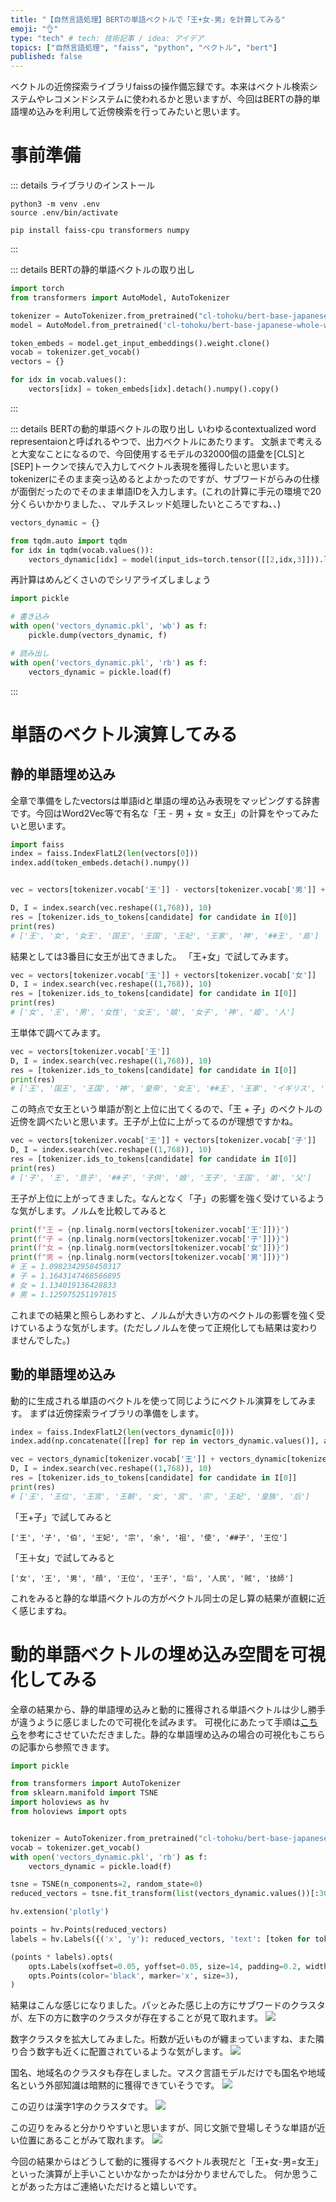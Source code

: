 ```yaml
---
title: "【自然言語処理】BERTの単語ベクトルで「王+女-男」を計算してみる"
emoji: "👌"
type: "tech" # tech: 技術記事 / idea: アイデア
topics: ["自然言語処理", "faiss", "python", "ベクトル", "bert"]
published: false
---
```


ベクトルの近傍探索ライブラリfaissの操作備忘録です。本来はベクトル検索システムやレコメンドシステムに使われるかと思いますが、今回はBERTの静的単語埋め込みを利用して近傍検索を行ってみたいと思います。

# 事前準備

::: details ライブラリのインストール
```shell
python3 -m venv .env
source .env/bin/activate

pip install faiss-cpu transformers numpy
```
:::

::: details BERTの静的単語ベクトルの取り出し
```python
import torch
from transformers import AutoModel, AutoTokenizer

tokenizer = AutoTokenizer.from_pretrained("cl-tohoku/bert-base-japanese-whole-word-masking")
model = AutoModel.from_pretrained('cl-tohoku/bert-base-japanese-whole-word-masking')

token_embeds = model.get_input_embeddings().weight.clone()
vocab = tokenizer.get_vocab()
vectors = {}

for idx in vocab.values():
    vectors[idx] = token_embeds[idx].detach().numpy().copy()
```
:::

::: details BERTの動的単語ベクトルの取り出し
いわゆるcontextualized word representaionと呼ばれるやつで、出力ベクトルにあたります。
文脈まで考えると大変なことになるので、今回使用するモデルの32000個の語彙を[CLS]と[SEP]トークンで挟んで入力してベクトル表現を獲得したいと思います。tokenizerにそのまま突っ込めるとよかったのですが、サブワードがらみの仕様が面倒だったのでそのまま単語IDを入力します。(これの計算に手元の環境で20分くらいかかりました、、マルチスレッド処理したいところですね、、)
```python
vectors_dynamic = {}

from tqdm.auto import tqdm
for idx in tqdm(vocab.values()):
    vectors_dynamic[idx] = model(input_ids=torch.tensor([[2,idx,3]])).last_hidden_state.squeeze(0)[1].detach().numpy().copy()
```
再計算はめんどくさいのでシリアライズしましょう
```python
import pickle

# 書き込み
with open('vectors_dynamic.pkl', 'wb') as f:
    pickle.dump(vectors_dynamic, f)

# 読み出し
with open('vectors_dynamic.pkl', 'rb') as f:
    vectors_dynamic = pickle.load(f) 
```

:::

# 単語のベクトル演算してみる

## 静的単語埋め込み
全章で準備をしたvectorsは単語idと単語の埋め込み表現をマッピングする辞書です。今回はWord2Vec等で有名な「王 - 男 + 女 = 女王」の計算をやってみたいと思います。
```python
import faiss
index = faiss.IndexFlatL2(len(vectors[0]))
index.add(token_embeds.detach().numpy())


vec = vectors[tokenizer.vocab['王']] - vectors[tokenizer.vocab['男']] + vectors[tokenizer.vocab['女']]

D, I = index.search(vec.reshape((1,768)), 10)
res = [tokenizer.ids_to_tokens[candidate] for candidate in I[0]]
print(res)
# ['王', '女', '女王', '国王', '王国', '王妃', '王家', '神', '##王', '島']
```
結果としては3番目に女王が出てきました。
「王+女」で試してみます。
```python
vec = vectors[tokenizer.vocab['王']] + vectors[tokenizer.vocab['女']]
D, I = index.search(vec.reshape((1,768)), 10)
res = [tokenizer.ids_to_tokens[candidate] for candidate in I[0]]
print(res)
# ['女', '王', '男', '女性', '女王', '娘', '女子', '神', '姫', '人']
```
王単体で調べてみます。
```python
vec = vectors[tokenizer.vocab['王']]
D, I = index.search(vec.reshape((1,768)), 10)
res = [tokenizer.ids_to_tokens[candidate] for candidate in I[0]]
print(res)
# ['王', '国王', '王国', '神', '皇帝', '女王', '##王', '王家', 'イギリス', '島']
```
この時点で女王という単語が割と上位に出てくるので、「王 + 子」のベクトルの近傍を調べたいと思います。王子が上位に上がってるのが理想ですかね。
```python
vec = vectors[tokenizer.vocab['王']] + vectors[tokenizer.vocab['子']]
D, I = index.search(vec.reshape((1,768)), 10)
res = [tokenizer.ids_to_tokens[candidate] for candidate in I[0]]
print(res)
# ['子', '王', '息子', '##子', '子供', '娘', '王子', '王国', '弟', '父']
```
王子が上位に上がってきました。なんとなく「子」の影響を強く受けているような気がします。ノルムを比較してみると
```python
print(f"王 = {np.linalg.norm(vectors[tokenizer.vocab['王']])}")
print(f"子 = {np.linalg.norm(vectors[tokenizer.vocab['子']])}")
print(f"女 = {np.linalg.norm(vectors[tokenizer.vocab['女']])}")
print(f"男 = {np.linalg.norm(vectors[tokenizer.vocab['男']])}")
# 王 = 1.0982342958450317
# 子 = 1.1643147468566895
# 女 = 1.134019136428833
# 男 = 1.125975251197815
```
これまでの結果と照らしあわすと、ノルムが大きい方のベクトルの影響を強く受けているような気がします。(ただしノルムを使って正規化しても結果は変わりませんでした。)

## 動的単語埋め込み
動的に生成される単語のベクトルを使って同じようにベクトル演算をしてみます。
まずは近傍探索ライブラリの準備をします。
```python
index = faiss.IndexFlatL2(len(vectors_dynamic[0]))
index.add(np.concatenate([[rep] for rep in vectors_dynamic.values()], axis=0))
```

```python
vec = vectors_dynamic[tokenizer.vocab['王']] + vectors_dynamic[tokenizer.vocab['女']] - vectors_dynamic[tokenizer.vocab['男']]
D, I = index.search(vec.reshape((1,768)), 10)
res = [tokenizer.ids_to_tokens[candidate] for candidate in I[0]]
print(res)
# ['王', '王位', '王宮', '王朝', '女', '宮', '宗', '王妃', '皇族', '后']
```

「王+子」で試してみると
```
['王', '子', '伯', '王妃', '宗', '余', '祖', '使', '##子', '王位']
```
「王＋女」で試してみると
```
['女', '王', '男', '顔', '王位', '王子', '后', '人民', '賊', '技師']
```
これをみると静的な単語ベクトルの方がベクトル同士の足し算の結果が直観に近く感じますね。

# 動的単語ベクトルの埋め込み空間を可視化してみる
全章の結果から、静的単語埋め込みと動的に獲得される単語ベクトルは少し勝手が違うように感じましたので可視化を試みます。
可視化にあたって手順は[こちら](https://zenn.dev/hpp/articles/d347bcb7ed0fc0)を参考にさせていただきました。静的な単語埋め込みの場合の可視化もこちらの記事から参照できます。

```python
import pickle

from transformers import AutoTokenizer
from sklearn.manifold import TSNE
import holoviews as hv
from holoviews import opts


tokenizer = AutoTokenizer.from_pretrained("cl-tohoku/bert-base-japanese-whole-word-masking")
vocab = tokenizer.get_vocab()
with open('vectors_dynamic.pkl', 'rb') as f:
    vectors_dynamic = pickle.load(f) 

tsne = TSNE(n_components=2, random_state=0)
reduced_vectors = tsne.fit_transform(list(vectors_dynamic.values())[:3000])

hv.extension('plotly')

points = hv.Points(reduced_vectors)
labels = hv.Labels({('x', 'y'): reduced_vectors, 'text': [token for token, _ in zip(vocab, reduced_vectors)]}, ['x', 'y'], 'text')

(points * labels).opts(
    opts.Labels(xoffset=0.05, yoffset=0.05, size=14, padding=0.2, width=1500, height=1000),
    opts.Points(color='black', marker='x', size=3),
)
```

結果はこんな感じになりました。パッとみた感じ上の方にサブワードのクラスタが、左下の方に数字のクラスタが存在することが見て取れます。
![](https://storage.googleapis.com/zenn-user-upload/e422ca65c9b1-20220706.png)

数字クラスタを拡大してみました。桁数が近いものが纏まっていますね、また隣り合う数字も近くに配置されているような気がします。
![](https://storage.googleapis.com/zenn-user-upload/abc130a16022-20220706.png)

国名、地域名のクラスタも存在しました。マスク言語モデルだけでも国名や地域名という外部知識は暗黙的に獲得できていそうです。
![](https://storage.googleapis.com/zenn-user-upload/7bfdabadbc87-20220706.png)

この辺りは漢字1字のクラスタです。
![](https://storage.googleapis.com/zenn-user-upload/b27391cd56ce-20220706.png)

この辺りをみると分かりやすいと思いますが、同じ文脈で登場しそうな単語が近い位置にあることがみて取れます。
![](https://storage.googleapis.com/zenn-user-upload/65d59931e074-20220706.png)

今回の結果からはどうして動的に獲得するベクトル表現だと「王+女-男=女王」といった演算が上手いこといかなかったかは分かりませんでした。
何か思うことがあった方はご連絡いただけると嬉しいです。